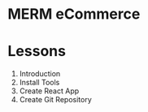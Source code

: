 # MERM eCommerce

# Lessons

1. Introduction
2. Install Tools
3. Create React App
4. Create Git Repository
